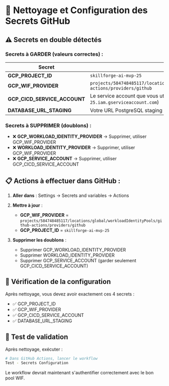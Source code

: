 # 🧹 Nettoyage et Configuration des Secrets GitHub

## ⚠️ Secrets en double détectés

### Secrets à GARDER (valeurs correctes) :

| Secret | Valeur |
|--------|--------|
| **GCP_PROJECT_ID** | `skillforge-ai-mvp-25` |
| **GCP_WIF_PROVIDER** | `projects/584748485117/locations/global/workloadIdentityPools/github-actions/providers/github` |
| **GCP_CICD_SERVICE_ACCOUNT** | Le service account que vous utilisez (format: `name@skillforge-ai-mvp-25.iam.gserviceaccount.com`) |
| **DATABASE_URL_STAGING** | Votre URL PostgreSQL staging |

### Secrets à SUPPRIMER (doublons) :
- ❌ **GCP_WORKLOAD_IDENTITY_PROVIDER** → Supprimer, utiliser GCP_WIF_PROVIDER
- ❌ **WORKLOAD_IDENTITY_PROVIDER** → Supprimer, utiliser GCP_WIF_PROVIDER  
- ❌ **GCP_SERVICE_ACCOUNT** → Supprimer, utiliser GCP_CICD_SERVICE_ACCOUNT

## 📋 Actions à effectuer dans GitHub :

1. **Aller dans** : Settings → Secrets and variables → Actions

2. **Mettre à jour** :
   - **GCP_WIF_PROVIDER** = `projects/584748485117/locations/global/workloadIdentityPools/github-actions/providers/github`
   - **GCP_PROJECT_ID** = `skillforge-ai-mvp-25`

3. **Supprimer les doublons** :
   - Supprimer GCP_WORKLOAD_IDENTITY_PROVIDER
   - Supprimer WORKLOAD_IDENTITY_PROVIDER
   - Supprimer GCP_SERVICE_ACCOUNT (garder seulement GCP_CICD_SERVICE_ACCOUNT)

## 🔧 Vérification de la configuration

Après nettoyage, vous devez avoir exactement ces 4 secrets :
- ✅ GCP_PROJECT_ID
- ✅ GCP_WIF_PROVIDER
- ✅ GCP_CICD_SERVICE_ACCOUNT
- ✅ DATABASE_URL_STAGING

## 🎯 Test de validation

Après nettoyage, exécuter :
```bash
# Dans GitHub Actions, lancer le workflow
Test - Secrets Configuration
```

Le workflow devrait maintenant s'authentifier correctement avec le bon pool WIF.